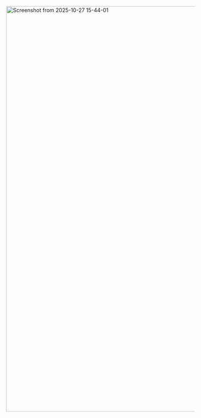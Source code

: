<img width="1920" height="1080" alt="Screenshot from 2025-10-27 15-44-01" src="https://github.com/user-attachments/assets/60c349ff-929a-4092-a35e-69062ddcc2fe" />
